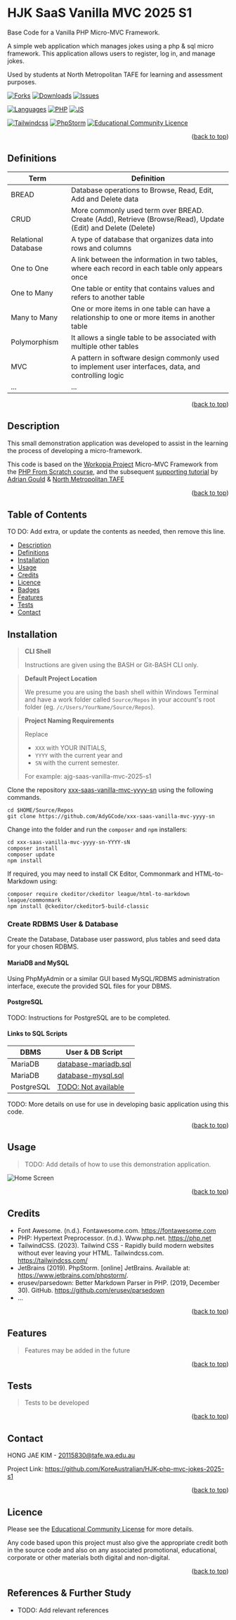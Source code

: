 <a name="readme-top" id="readme-top"></a>
# HJK SaaS Vanilla MVC 2025 S1

Base Code for a Vanilla PHP Micro-MVC Framework.

A simple web application which manages jokes using a php & sql micro framework. This application allows users to register, log in, and manage jokes.

Used by students at North Metropolitan TAFE for learning and assessment purposes.


[![Forks][forks-shield]][forks-url] 
[![Downloads][downloads-shield]][downloads-url] 
[![Issues][issues-shield]][issues-url] 

[![Languages][languages-shield]][languages-url] 
[![PHP][Php.com]][Php-url] 
[![JS][Js.com]][Js-url] 

[![Tailwindcss][Tailwindcss.com]][Tailwindcss-url] 
[![PhpStorm][PhpStorm.com]][PhpStorm-url] 
[![Educational Community Licence][licence-shield]][licence-url] 

<p align="right">(<a href="#readme-top">back to top</a>)</p>


## Definitions

| Term                | Definition                                                                                                  |
|---------------------|-------------------------------------------------------------------------------------------------------------|
| BREAD               | Database operations to Browse, Read, Edit, Add and Delete data                                              |
| CRUD                | More commonly used term over BREAD. Create (Add), Retrieve (Browse/Read), Update (Edit) and Delete (Delete) |
| Relational Database | A type of database that organizes data into rows and columns                                                |
| One to One          | A link between the information in two tables, where each record in each table only appears once             |
| One to Many         | One table or entity that contains values and refers to another table                                        |
| Many to Many        | One or more items in one table can have a relationship to one or more items in another table                |
| Polymorphism        | It allows a single table to be associated with multiple other tables                                        |
| MVC                 | A pattern in software design commonly used to implement user interfaces, data, and controlling logic        |
| ...                 | ...                                                                                                         |

<p align="right">(<a href="#readme-top">back to top</a>)</p>

## Description

This small demonstration application was developed to assist in the
learning the process of developing a micro-framework.

This code is based on the [Workopia Project](https://github.com/bradtraversy/workopia-php)
Micro-MVC Framework from the [PHP From Scratch course](https://www.traversymedia.com/php-from-scratch),
and the subsequent [supporting tutorial](https://github.com/AdyGCode/XXX-SaaS-Vanilla-MVC-YYYY-SN/tree/main/session-07)
by [Adrian Gould](https://adygcode.github.io/) & [North Metropolitan TAFE](https://www.northmetrotafe.wa.edu.au/)

<p align="right">(<a href="#readme-top">back to top</a>)</p>

## Table of Contents

TO DO: Add extra, or update the contents as needed, then remove this line.

- [Description](#description)
- [Definitions](#definitions)
- [Installation](#installation)
- [Usage](#usage)
- [Credits](#credits)
- [Licence](#licence)
- [Badges](#badges)
- [Features](#features)
- [Tests](#tests)
- [Contact](#contact)

## Installation

> **CLI Shell**
>
> Instructions are given using the BASH or Git-BASH CLI only.

> **Default Project Location**
>
> We presume you are using the bash shell within Windows Terminal and have a work folder called
`Source/Repos` in your account's
> root folder (eg. `/c/Users/YourName/Source/Repos`).

> **Project Naming Requirements**
>
> Replace
> - `XXX` with YOUR INITIALS,
> - `YYYY` with the current year and
> - `SN` with the current semester.
>
> For example: ajg-saas-vanilla-mvc-2025-s1

Clone the repository 
[xxx-saas-vanilla-mvc-yyyy-sn](https://github.com/AdyGCode/xxx-saas-vanilla-mvc-yyyy-sn) 
using the following commands.

```shell
cd $HOME/Source/Repos
git clone https://github.com/AdyGCode/xxx-saas-vanilla-mvc-yyyy-sn
```

Change into the folder and run the `composer` and `npm` installers:

```shell
cd xxx-saas-vanilla-mvc-yyyy-sn-YYYY-sN
composer install
composer update
npm install
```

If required, you may need to install CK Editor, Commonmark and HTML-to-Markdown using:

```shell
composer require ckeditor/ckeditor league/html-to-markdown league/commonmark
npm install @ckeditor/ckeditor5-build-classic
```

### Create RDBMS User & Database

Create the Database, Database user password, plus tables and seed data for your chosen RDBMS.

#### MariaDB and MySQL

Using PhpMyAdmin or a similar GUI based MySQL/RDBMS administration interface, execute the
provided SQL files for your DBMS.

#### PostgreSQL

TODO: Instructions for PostgreSQL are to be completed.

#### Links to SQL Scripts

| DBMS       | User & DB Script                                      |
|------------|-------------------------------------------------------|
| MariaDB    | [database-mariadb.sql](./config/database-mariadb.sql) |
| MariaDB    | [database-mysql.sql](./config/database-mysql.sql)     |
| PostgreSQL | [TODO: Not available](#)                              |


TODO: More details on use for use in developing basic application using this code.


<p align="right">(<a href="#readme-top">back to top</a>)</p>

## Usage

> TODO: Add details of how to use this demonstration application.

![Home Screen](src/images/home-screen.png)


<p align="right">(<a href="#readme-top">back to top</a>)</p>

## Credits
 
- Font Awesome. (n.d.). Fontawesome.com. https://fontawesome.com
- PHP: Hypertext Preprocessor. (n.d.). Www.php.net. https://php.net
- TailwindCSS. (2023). Tailwind CSS - Rapidly build modern websites
  without ever leaving your HTML. Tailwindcss.com. https://tailwindcss.com/
- JetBrains (2019). PhpStorm. [online] JetBrains. Available
  at: https://www.jetbrains.com/phpstorm/.
- erusev/parsedown: Better Markdown Parser in PHP. (2019, December 30). 
  GitHub. https://github.com/erusev/parsedown
- ...


<p align="right">(<a href="#readme-top">back to top</a>)</p>

## Features

> Features may be added in the future

<p align="right">(<a href="#readme-top">back to top</a>)</p>

## Tests

> Tests to be developed


<p align="right">(<a href="#readme-top">back to top</a>)</p>

## Contact

HONG JAE KIM - 20115830@tafe.wa.edu.au

Project Link: https://github.com/KoreAustralian/HJK-php-mvc-jokes-2025-s1

<p align="right">(<a href="#readme-top">back to top</a>)</p>

## Licence

Please see the [Educational Community License](License.md) for more details.

Any code based upon this project must also give the appropriate credit
both in the source code and also on any associated promotional, educational,
corporate or other materials both digital and non-digital.


<p align="right">(<a href="#readme-top">back to top</a>)</p>

## References & Further Study

- TODO: Add relevant references



<!-- MARKDOWN LINKS & IMAGES -->
<!-- https://www.markdownguide.org/basic-syntax/#reference-style-links -->

[forks-shield]: http://img.shields.io/github/forks/adygcode/xxx-saas-vanilla-mvc-yyyy-sn.svg?style=for-the-badge

[forks-url]: https://github.com/AdyGCode/xxx-saas-vanilla-mvc-yyyy-sn/network/members

[languages-shield]: http://img.shields.io/github/languages/count/adygcode/xxx-saas-vanilla-mvc-yyyy-sn.svg?style=for-the-badge

[languages-url]: https://github.com/AdyGCode/xxx-saas-vanilla-mvc-yyyy-sn/network/members

[downloads-shield]: http://img.shields.io/github/downloads/adygcode/xxx-saas-vanilla-mvc-yyyy-sn/total?style=for-the-badge

[downloads-url]: https://github.com/AdyGCode/xxx-saas-vanilla-mvc-yyyy-sn/network/members

[issues-shield]: http://img.shields.io/github/issues/adygcode/xxx-saas-vanilla-mvc-yyyy-sn.svg?style=for-the-badge

[issues-url]: https://github.com/adygcode/xxx-saas-vanilla-mvc-yyyy-sn/issues

[licence-shield]: https://img.shields.io/badge/opensourceinitiative-3DA639?style=for-the-badge&logoColor=black

[licence-url]: https://github.com/adygcode/xxx-saas-vanilla-mvc-yyyy-sn/blob/main/License.md

[product-screenshot]: images/screenshot.png

[Laravel.com]: https://img.shields.io/badge/Laravel-FF2D20?style=for-the-badge&logo=laravel&logoColor=white

[Laravel-url]: https://laravel.com

[Tailwindcss.com]: https://img.shields.io/badge/Tailwindcss-06B6D4?style=for-the-badge&logo=tailwindcss&logoColor=white&labelColor=black

[Tailwindcss-url]: https://tailwindcss.com

[Livewire.com]: https://img.shields.io/badge/Livewire-4E56A6?style=for-the-badge&logo=livewire&logoColor=white

[Livewire-url]: https://livewire.laravel.com

[Inertia.com]: https://img.shields.io/badge/Inertia-9553E9?style=for-the-badge&logo=inertia&logoColor=white

[Inertia-url]: https://inertiajs.com

[Php.com]: https://img.shields.io/badge/Php-777BB4?style=for-the-badge&logo=php&logoColor=white&labelColor=black

[Php-url]: https://inertiajs.com

[PhpStorm.com]: https://img.shields.io/badge/Phpstorm-000000?style=for-the-badge&logo=phpstorm&logoColor=white&labelColor=black

[PhpStorm-url]: https://jetbrains.com/phpstorm/

[Js.com]: https://img.shields.io/badge/JavaScript-F7DF1E?style=for-the-badge&logo=javascript&logoColor=white&labelColor=black

[Js-url]: https://developer.mozilla.org/en-US/docs/Web/JavaScript
